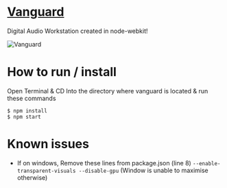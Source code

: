 # [Vanguard](#)

Digital Audio Workstation created in node-webkit!

![Vanguard](http://i.imgur.com/57SMBAB.png)

# How to run / install
Open Terminal & CD Into the directory where vanguard is located & run these commands
```
$ npm install
$ npm start
```

# Known issues
* If on windows, Remove these lines from package.json (line 8) ```--enable-transparent-visuals --disable-gpu``` (Window is unable to maximise otherwise)
